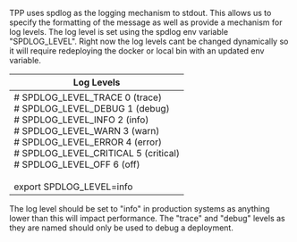 TPP uses spdlog as the logging mechanism to stdout. This allows us to specify the formatting of the message as well as provide a mechanism for log levels. The log level is set using the spdlog env variable "SPDLOG_LEVEL". Right now the log levels cant be changed dynamically so it will require redeploying the docker or local bin with an updated env variable.

|Log Levels|
|----      |
|# SPDLOG_LEVEL_TRACE 0 (trace)<br /># SPDLOG_LEVEL_DEBUG 1 (debug)<br /> # SPDLOG_LEVEL_INFO 2 (info)<br /> # SPDLOG_LEVEL_WARN 3 (warn)<br /> # SPDLOG_LEVEL_ERROR 4 (error)<br /> # SPDLOG_LEVEL_CRITICAL 5 (critical)<br /> # SPDLOG_LEVEL_OFF 6 (off)<br /> <br />export SPDLOG_LEVEL=info|

The log level should be set to "info" in production systems as anything lower than this will impact performance. The "trace" and "debug" levels as they are named should only be used to debug a deployment.




